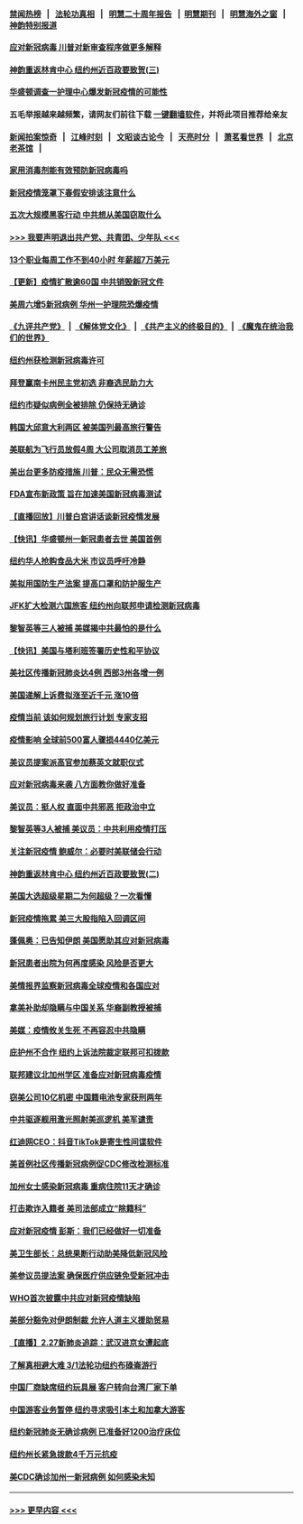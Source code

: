#### [禁闻热榜](热点新闻.md?=0)  &nbsp;&nbsp;|&nbsp;&nbsp; [法轮功真相](https://github.com/gfw-breaker/truth/blob/master/README.md?=0) &nbsp;&nbsp;|&nbsp;&nbsp; [明慧二十周年报告](https://github.com/gfw-breaker/mh-reports/blob/master/README.md?=0) &nbsp;&nbsp;|&nbsp;&nbsp;[明慧期刊](https://github.com/gfw-breaker/mh-qikan) &nbsp;&nbsp;|&nbsp;&nbsp; [明慧海外之窗](https://github.com/gfw-breaker/mh-news/blob/master/README.md?=0) &nbsp;&nbsp;|&nbsp;&nbsp; [神韵特别报道](https://github.com/gfw-breaker/mh-news/blob/master/shenyun.md?=0)
#### [应对新冠病毒 川普对新审查程序做更多解释](../pages/nsc412/n11907354.md?t=03020131) 
#### [神韵重返林肯中心 纽约州近百政要致贺(三)](../pages/nsc412/n11904356.md?t=03020131) 
#### [华盛顿调查一护理中心爆发新冠疫情的可能性](../pages/nsc412/n11907230.md?t=03020131) 
#### 五毛举报越来越频繁，请网友们前往下载 [一键翻墙软件](https://github.com/gfw-breaker/ssr-accounts)，并将此项目推荐给亲友
#### [新闻拍案惊奇](https://github.com/gfw-breaker/banned-news/blob/master/pages/link4.md) &nbsp;&nbsp;|&nbsp;&nbsp; [江峰时刻](https://github.com/gfw-breaker/banned-news/blob/master/pages/link4.md) &nbsp;&nbsp;|&nbsp;&nbsp; [文昭谈古论今](https://github.com/gfw-breaker/banned-news/blob/master/pages/link4.md) &nbsp;&nbsp;|&nbsp;&nbsp; [天亮时分](https://github.com/gfw-breaker/banned-news/blob/master/pages/link4.md) &nbsp;&nbsp;|&nbsp;&nbsp; [萧茗看世界](https://github.com/gfw-breaker/banned-news/blob/master/pages/link4.md) &nbsp;&nbsp;|&nbsp;&nbsp; [北京老茶馆](https://github.com/gfw-breaker/banned-news/blob/master/pages/link4.md) &nbsp;&nbsp;|&nbsp;&nbsp; 
#### [家用消毒剂能有效预防新冠病毒吗](../pages/nsc412/n11905553.md?t=03020131) 
#### [新冠疫情笼罩下春假安排该注意什么](../pages/nsc412/n11906890.md?t=03020131) 
#### [五次大规模黑客行动 中共想从美国窃取什么](../pages/nsc412/n11899124.md?t=03020131) 
#### [>>> 我要声明退出共产党、共青团、少年队 <<<](https://github.com/begood0513/goodnews/blob/master/quit/letter.md) 
#### [13个职业每周工作不到40小时 年薪超7万美元](../pages/nsc412/n11893686.md?t=03020131) 
#### [【更新】疫情扩散逾60国 中共销毁新冠文件](../pages/nsc412/n11890652.md?t=03020131) 
#### [美周六增5新冠病例 华州一护理院恐爆疫情](../pages/nsc412/n11905823.md?t=03020131) 
#### [《九评共产党》](https://github.com/begood0513/9ping.md/blob/master/README.md) &nbsp;|&nbsp; [《解体党文化》](../../../../jtdwh.md/blob/master/README.md)  &nbsp;|&nbsp; [《共产主义的终极目的》](../../../../gczydzjmd.md/blob/master/README.md) &nbsp;|&nbsp; [《魔鬼在统治我们的世界》](../../../../mgztzwmdsj.md/blob/master/README.md) 
#### [纽约州获检测新冠病毒许可](../pages/nsc412/n11906069.md?t=03020131) 
#### [拜登赢南卡州民主党初选 非裔选民助力大](../pages/nsc412/n11905930.md?t=03020131) 
#### [纽约市疑似病例全被排除 仍保持无确诊](../pages/nsc412/n11906039.md?t=03020131) 
#### [韩国大邱意大利两区 被美国列最高旅行警告](../pages/nsc412/n11905944.md?t=03020131) 
#### [美联航为飞行员放假4周 大公司取消员工差旅](../pages/nsc412/n11905894.md?t=03020131) 
#### [美出台更多防疫措施 川普：民众无需恐慌](../pages/nsc412/n11905747.md?t=03020131) 
#### [FDA宣布新政策 旨在加速美国新冠病毒测试](../pages/nsc412/n11905693.md?t=03020131) 
#### [【直播回放】川普白宫讲话谈新冠疫情发展](../pages/nsc412/n11905588.md?t=03020131) 
#### [【快讯】华盛顿州一新冠患者去世 美国首例](../pages/nsc412/n11905571.md?t=03020131) 
#### [纽约华人抢购食品大米 市议员呼吁冷静](../pages/nsc412/n11904453.md?t=03020131) 
#### [美拟用国防生产法案 提高口罩和防护服生产](../pages/nsc412/n11905517.md?t=03020131) 
#### [JFK扩大检测六国旅客 纽约州向联邦申请检测新冠病毒](../pages/nsc412/n11905491.md?t=03020131) 
#### [黎智英等三人被捕 美媒揭中共最怕的是什么](../pages/nsc412/n11905316.md?t=03020131) 
#### [【快讯】美国与塔利班签署历史性和平协议](../pages/nsc412/n11905172.md?t=03020131) 
#### [美社区传播新冠肺炎达4例 西部3州各增一例](../pages/nsc412/n11904070.md?t=03020131) 
#### [美国递解上诉费拟涨至近千元  涨10倍](../pages/nsc412/n11904466.md?t=03020131) 
#### [疫情当前 该如何规划旅行计划 专家支招](../pages/nsc412/n11903865.md?t=03020131) 
#### [疫情影响 全球前500富人骤损4440亿美元](../pages/nsc412/n11904283.md?t=03020131) 
#### [美议员提案派高官参加蔡英文就职仪式](../pages/nsc412/n11904166.md?t=03020131) 
#### [应对新冠病毒来袭 八方面教你做好准备](../pages/nsc412/n11903736.md?t=03020131) 
#### [美议员：挺人权 直面中共邪恶 拒政治中立](../pages/nsc412/n11903790.md?t=03020131) 
#### [黎智英等3人被捕 美议员：中共利用疫情打压](../pages/nsc412/n11903768.md?t=03020131) 
#### [关注新冠疫情 鲍威尔：必要时美联储会行动](../pages/nsc412/n11903672.md?t=03020131) 
#### [神韵重返林肯中心 纽约州近百政要致贺(二)](../pages/nsc412/n11897500.md?t=03020131) 
#### [美国大选超级星期二为何超级？一次看懂](../pages/nsc412/n11903490.md?t=03020131) 
#### [新冠疫情拖累 美三大股指陷入回调区间](../pages/nsc412/n11903211.md?t=03020131) 
#### [蓬佩奥：已告知伊朗 美国愿助其应对新冠病毒](../pages/nsc412/n11903212.md?t=03020131) 
#### [新冠患者出院为何再度感染 风险是否更大](../pages/nsc412/n11903262.md?t=03020131) 
#### [美情报界监察新冠病毒全球疫情和各国应对](../pages/nsc412/n11903098.md?t=03020131) 
#### [拿美补助却隐瞒与中国关系 华裔副教授被捕](../pages/nsc412/n11901687.md?t=03020131) 
#### [美媒：疫情攸关生死 不再容忍中共隐瞒](../pages/nsc412/n11901694.md?t=03020131) 
#### [庇护州不合作  纽约上诉法院裁定联邦可扣拨款](../pages/nsc412/n11902238.md?t=03020131) 
#### [联邦建议北加州学区 准备应对新冠病毒疫情](../pages/nsc412/n11902448.md?t=03020131) 
#### [窃美公司10亿机密 中国籍电池专家获刑两年](../pages/nsc412/n11901996.md?t=03020131) 
#### [中共驱逐舰用激光照射美巡逻机 美军谴责](../pages/nsc412/n11901964.md?t=03020131) 
#### [红迪网CEO：抖音TikTok是寄生性间谍软件](../pages/nsc412/n11901675.md?t=03020131) 
#### [美首例社区传播新冠病例促CDC修改检测标准](../pages/nsc412/n11901490.md?t=03020131) 
#### [加州女士感染新冠病毒 重病住院11天才确诊](../pages/nsc412/n11901246.md?t=03020131) 
#### [打击欺诈入籍者 美司法部成立“除籍科”](../pages/nsc412/n11901364.md?t=03020131) 
#### [应对新冠疫情 彭斯：我们已经做好一切准备](../pages/nsc412/n11901268.md?t=03020131) 
#### [美卫生部长：总统果断行动助美降低新冠风险](../pages/nsc412/n11900906.md?t=03020131) 
#### [美参议员提法案 确保医疗供应链免受新冠冲击](../pages/nsc412/n11901144.md?t=03020131) 
#### [WHO首次披露中共应对新冠疫情缺陷](../pages/nsc412/n11900978.md?t=03020131) 
#### [美部分豁免对伊朗制裁 允许人道主义援助贸易](../pages/nsc412/n11900859.md?t=03020131) 
#### [【直播】2.27新肺炎追踪：武汉进京女遭起底](../pages/nsc412/n11900415.md?t=03020131) 
#### [了解真相避大难 3/1法轮功纽约布碌崙游行](../pages/nsc412/n11899501.md?t=03020131) 
#### [中国厂商缺席纽约玩具展  客户转向台湾厂家下单](../pages/nsc412/n11899505.md?t=03020131) 
#### [中国游客业务暂停  纽约寻求吸引本土和加拿大游客](../pages/nsc412/n11899492.md?t=03020131) 
#### [纽约新冠肺炎无确诊病例  已准备好1200治疗床位](../pages/nsc412/n11899474.md?t=03020131) 
#### [纽约州长紧急拨款4千万元抗疫](../pages/nsc412/n11899477.md?t=03020131) 
#### [美CDC确诊加州一新冠病例 如何感染未知](../pages/nsc412/n11899165.md?t=03020131) 

----
#### [ >>> 更早内容 <<< ](../indexes/nsc412-earlier.md)
